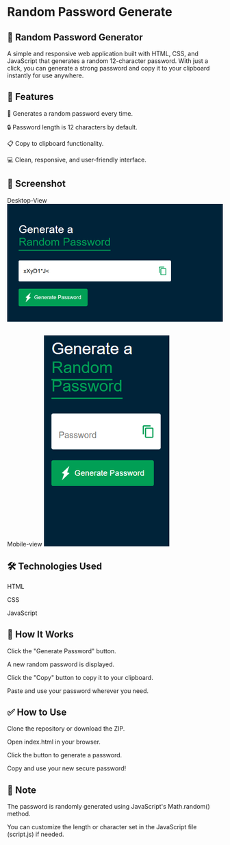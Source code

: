 # Random Password Generate

## 🔐 Random Password Generator
A simple and responsive web application built with HTML, CSS, and JavaScript that generates a random 12-character password. With just a click, you can generate a strong password and copy it to your clipboard instantly for use anywhere.

## 🚀 Features
🔄 Generates a random password every time.

🔒 Password length is 12 characters by default.

📋 Copy to clipboard functionality.

💻 Clean, responsive, and user-friendly interface.

## 📸 Screenshot
  Desktop-View
  ![Screenshot](images/desktopview.png)
## 
  Mobile-view
  ![Screenshot](images/mobileview.png)
##
## 🛠️ Technologies Used
HTML

CSS

JavaScript

## 🧠 How It Works
Click the "Generate Password" button.

A new random password is displayed.

Click the "Copy" button to copy it to your clipboard.

Paste and use your password wherever you need.


## ✅ How to Use
Clone the repository or download the ZIP.

Open index.html in your browser.

Click the button to generate a password.

Copy and use your new secure password!

## 📌 Note
The password is randomly generated using JavaScript's Math.random() method.

You can customize the length or character set in the JavaScript file (script.js) if needed.
